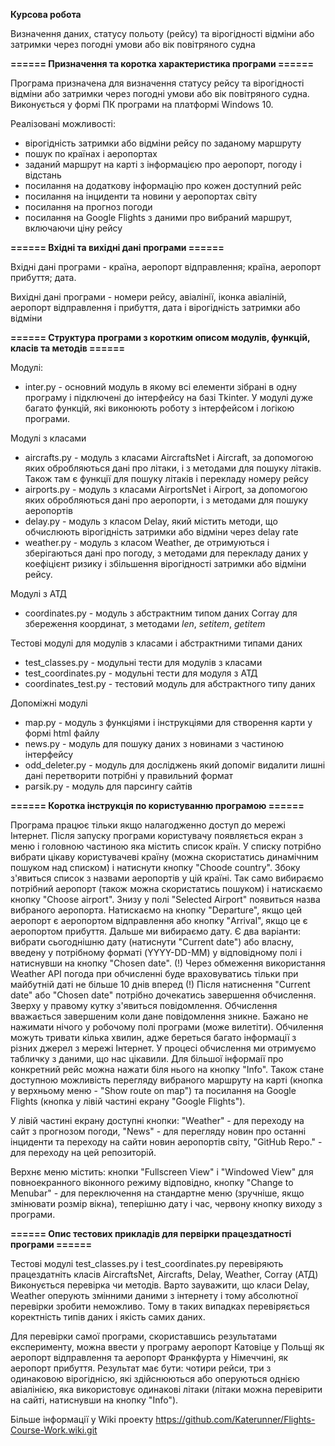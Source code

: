 __Курсова робота__

Визначення даних, статусу польоту (рейсу) та вірогідності відміни або затримки через погодні умови або вік повітряного судна

__====== Призначення та коротка характеристика програми ======__

Програма призначена для визначення статусу рейсу та вірогідності відміни або затримки через погодні умови або вік повітряного судна.
Виконується у формі ПК програми на платформі Windows 10.

Реалізовані можливості:
* вірогідність затримки або відміни рейсу по заданому маршруту
* пошук по країнах і аеропортах
* заданий маршрут на карті з інформацією про аеропорт, погоду і відстань
* посилання на додаткову інформацію про кожен доступний рейс
* посилання на інциденти та новини у аеропортах світу
* посилання на прогноз погоди
* посилання на Google Flights з даними про вибраний маршрут, включаючи ціну рейсу

__====== Вхідні та вихідні дані програми ======__

Вхідні дані програми - країна, аеропорт відправлення; країна, аеропорт прибуття; дата.

Вихідні дані програми - номери рейсу, авіалінії, іконка авіаліній, аеропорт відправлення і прибуття, дата і вірогідність затримки або відміни

__====== Структура програми з коротким описом модулів, функцій, класів та методів ======__

Модулі:

* inter.py - основний модуль в якому всі елементи зібрані в одну програму і підключені до інтерфейсу на базі Tkinter. У модулі дуже багато функцій, які виконюють роботу з інтерфейсом і логікою програми.

Модулі з класами
* aircrafts.py - модуль з класами AircraftsNet i Aircraft, за допомогою яких обробляються дані про літаки, і з методами для пошуку літаків. Також там є функції для пошуку літаків і перекладу номеру рейсу
* airports.py - модуль з класами AirportsNet i Airport, за допомогою яких обробляються дані про аеропорти, і з методами для пошуку аеропортів
* delay.py - модуль з класом Delay, який містить методи, що обчислюють вірогідність затримки або відміни через delay rate
* weather.py - модуль з класом Weather, де отримуються і зберігаються дані про погоду, з методами для перекладу даних у коефіцієнт ризику і збільшення вірогідності затримки або відміни рейсу.

Модулі з АТД

* coordinates.py - модуль з абстрактним типом даних Corray для збереження координат, з методами _len_, _setitem_, _getitem_

Тестові модулі для модулів з класами і абстрактними типами даних

* test_classes.py - модульні тести для модулів з класами
* test_coordinates.py - модульні тести для модуля з АТД
* coordinates_test.py - тестовий модуль для абстрактного типу даних

Допоміжні модулі

* map.py - модуль з функціями і інструкціями для створення карти у формі html файлу 
* news.py - модуль для пошуку даних з новинами з частиною інтерфейсу
* odd_deleter.py - модуль для досліджень який допоміг видалити лишні дані перетворити потрібні у правильний формат
* parsik.py - модуль для парсингу сайтів

__====== Коротка інструкція по користуванню програмою ======__

Програма працює тільки якщо налагодженно доступ до мережі Інтернет.
Після запуску програми користувачу появляється екран з меню і головною частиною яка містить список країн. У списку потрібно вибрати цікаву користувачеві країну (можна скористатись динамічним пошуком над списком) і натиснути кнопку "Choode country". Збоку з'явиться список з назвами аеропортів у цій країні. Так само вибираємо потрібний аеропорт (також можна скористатись пошуком) і натискаємо кнопку "Choose airport". Знизу у полі "Selected Airport" появиться назва вибраного аеропорта. Натискаємо на кнопку "Departure", якщо цей аеропорт є аеропортом відправлення або кнопку "Arrival", якщо це є аеропортом прибуття. Дальше ми вибираємо дату. Є два варіанти: вибрати сьогоднішню дату (натиснути "Current date") або власну, введену у потрібному форматі (YYYY-DD-MM) у відповідному полі і натиснувши на кнопку "Chosen date". (!) Через обмеження використання Weather API погода при обчисленні буде враховуватись тільки при майбутній даті не більше 10 днів вперед (!) Після натиснення "Current date" або "Chosen date" потрібно дочекатись завершення обчислення. Зверху у правому кутку з'явиться повідомлення. Обчислення вважається завершеним коли дане повідомлення зникне. Бажано не нажимати нічого у робочому полі програми (може вилетіти). Обчилення можуть тривати кілька хвилин, адже береться багато інформації з різних джерел з мережі Інтернет. У процесі обчислення ми отримуємо табличку з даними, що нас цікавили. Для більшої інформаії про конкретний рейс можна нажати біля нього на кнопку "Info". Також стане доступною можливість перегляду вибраного маршруту на карті (кнопка у верхньому меню - "Show route on map") та посилання на Google Flights (кнопка у лівій частині екрану "Google Flights").

У лівій частині екрану доступні кнопки: "Weather" - для переходу на сайт з прогнозом погоди, "News" - для перегляду новин про останні інциденти та переходу на сайти новин аеропортів світу, "GitHub Repo." - для переходу на цей репозиторій.

Верхнє меню містить: кнопки "Fullscreen View" i "Windowed View" для повноекранного віконного режиму відповідно, кнопку "Change to Menubar" - для переключення на стандартне меню (зручніше, якщо змінювати розмір вікна), теперішню дату і час, червону кнопку виходу з програми.

__====== Опис тестових прикладів для первірки працездатності програми ======__

Тестові модулі test_classes.py i test_coordinates.py перевіряють працездатніть класів AircraftsNet, Aircrafts, Delay, Weather, Corray (АТД)
Виконується перевірка чи методів. Варто зауважити, що класи Delay, Weather оперують змінними даними з інтернету і тому абсолютної перевірки зробити неможливо. Тому в таких випадках перевіряється коректність типів даних і якість самих даних.

Для перевірки самої програми, скориставшись результатами експерименту, можна ввести у програму аеропорт Катовіце у Польщі як аеропорт відправлення та аеропорт Франкфурта у Німеччині, як аеропорт прибуття. Результат має бути: чотири рейси, три з одинаковою вірогіднісю, які здійснюються або оперуються однією авіалінією, яка використовує одинакові літаки (літаки можна перевірити на сайті, натиснувши на кнопку "Info").

Більше інформації у Wiki проекту https://github.com/Katerunner/Flights-Course-Work.wiki.git
